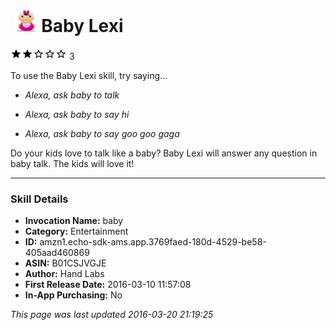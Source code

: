 # &nbsp;<img src="app_icon" alt="Baby Lexi icon" width="36"> Baby Lexi
![2 stars](../../../images/ic_star_black_18dp_1x.png)![2 stars](../../../images/ic_star_black_18dp_1x.png)![2 stars](../../../images/ic_star_border_black_18dp_1x.png)![2 stars](../../../images/ic_star_border_black_18dp_1x.png)![2 stars](../../../images/ic_star_border_black_18dp_1x.png) 3

To use the Baby Lexi skill, try saying...

* *Alexa, ask baby to talk*

* *Alexa, ask baby to say hi*

* *Alexa, ask baby to say goo goo gaga*

Do your kids love to talk like a baby? Baby Lexi will answer any question in baby talk.  The kids will love it!

***

### Skill Details

* **Invocation Name:** baby
* **Category:** Entertainment
* **ID:** amzn1.echo-sdk-ams.app.3769faed-180d-4529-be58-405aad460869
* **ASIN:** B01CSJVGJE
* **Author:** Hand Labs
* **First Release Date:** 2016-03-10 11:57:08
* **In-App Purchasing:** No

*This page was last updated 2016-03-20 21:19:25*
